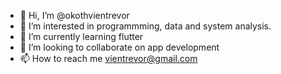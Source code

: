 - 👋 Hi, I’m @okothvientrevor
- 👀 I’m interested in programmming, data and system analysis.
- 🌱 I’m currently learning flutter
- 💞️ I’m looking to collaborate on app development
- 📫 How to reach me vientrevor@gmail.com

<!---
okothvientrevor/okothvientrevor is a ✨ special ✨ repository because its `README.md` (this file) appears on your GitHub profile.
You can click the Preview link to take a look at your changes.
--->
